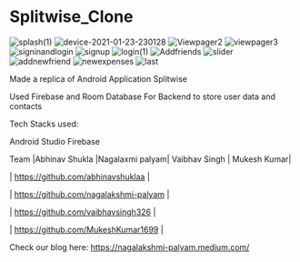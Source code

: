 # Splitwise_Clone
![splash(1)](https://user-images.githubusercontent.com/68853216/105610289-fe8c7580-5dd4-11eb-9a0b-e66658e45002.png)
![device-2021-01-23-230128](https://user-images.githubusercontent.com/68853216/105609752-60e37700-5dd1-11eb-92b5-7bf0b08587d5.png)
![Viewpager2](https://user-images.githubusercontent.com/68853216/105609822-d8190b00-5dd1-11eb-8d7c-6aa9a0df0912.png)
![viewpager3](https://user-images.githubusercontent.com/68853216/105609870-24644b00-5dd2-11eb-92a1-22df0a593693.png)
![signinandlogin](https://user-images.githubusercontent.com/68853216/105610308-24b21580-5dd5-11eb-8732-5a8d4c822c37.png)
![signup](https://user-images.githubusercontent.com/68853216/105610330-41e6e400-5dd5-11eb-8592-d87824df168f.png)
![login(1)](https://user-images.githubusercontent.com/68853216/105610436-85d9e900-5dd5-11eb-8cef-9facf0aa4023.png)
![Addfriends](https://user-images.githubusercontent.com/68853216/105610462-aa35c580-5dd5-11eb-8c7d-89e27ba2e247.png)
![slider](https://user-images.githubusercontent.com/68853216/105610466-aefa7980-5dd5-11eb-9fdc-3d4619c1de26.png)
![addnewfriend](https://user-images.githubusercontent.com/68853216/105610468-b28e0080-5dd5-11eb-9647-14da9b60ebda.png)
![newexpenses](https://user-images.githubusercontent.com/68853216/105610475-bb7ed200-5dd5-11eb-9919-41a1d9b9915a.png)
![last](https://user-images.githubusercontent.com/68853216/105610482-c3d70d00-5dd5-11eb-8a4f-2bd31cedb9b9.png)


Made a replica of Android Application Splitwise

Used Firebase and Room Database For Backend to store user data and contacts


Tech Stacks used:

Android Studio Firebase

Team
|Abhinav Shukla |Nagalaxmi palyam| Vaibhav Singh | Mukesh Kumar|

| https://github.com/abhinavshuklaa |

| https://github.com/nagalakshmi-palyam |

| https://github.com/vaibhavsingh326 |

| https://github.com/MukeshKumar1699 |



Check our blog here:
https://nagalakshmi-palyam.medium.com/
